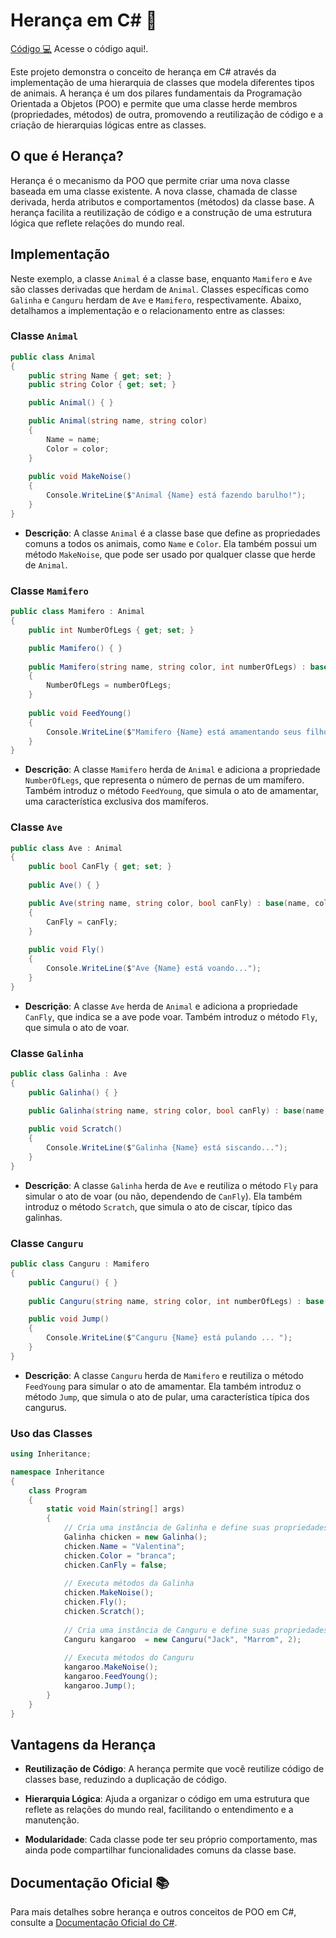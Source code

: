 # Herança em C# 🧬

[Código 💻](Inheritance/Program.cs) Acesse o código aqui!.

Este projeto demonstra o conceito de herança em C# através da implementação de uma hierarquia de classes que modela diferentes tipos de animais. A herança é um dos pilares fundamentais da Programação Orientada a Objetos (POO) e permite que uma classe herde membros (propriedades, métodos) de outra, promovendo a reutilização de código e a criação de hierarquias lógicas entre as classes.

## O que é Herança?

Herança é o mecanismo da POO que permite criar uma nova classe baseada em uma classe existente. A nova classe, chamada de classe derivada, herda atributos e comportamentos (métodos) da classe base. A herança facilita a reutilização de código e a construção de uma estrutura lógica que reflete relações do mundo real.

## Implementação

Neste exemplo, a classe `Animal` é a classe base, enquanto `Mamifero` e `Ave` são classes derivadas que herdam de `Animal`. Classes específicas como `Galinha` e `Canguru` herdam de `Ave` e `Mamifero`, respectivamente. Abaixo, detalhamos a implementação e o relacionamento entre as classes:

### Classe `Animal`

```csharp
public class Animal
{
    public string Name { get; set; }
    public string Color { get; set; }

    public Animal() { }

    public Animal(string name, string color)
    {
        Name = name;
        Color = color;
    }
    
    public void MakeNoise()
    {
        Console.WriteLine($"Animal {Name} está fazendo barulho!");
    }
}
```

- **Descrição**: A classe `Animal` é a classe base que define as propriedades comuns a todos os animais, como `Name` e `Color`. Ela também possui um método `MakeNoise`, que pode ser usado por qualquer classe que herde de `Animal`.

### Classe `Mamifero`

```csharp
public class Mamifero : Animal
{
    public int NumberOfLegs { get; set; }

    public Mamifero() { }
    
    public Mamifero(string name, string color, int numberOfLegs) : base(name, color)
    {
        NumberOfLegs = numberOfLegs;
    }
    
    public void FeedYoung()
    {
        Console.WriteLine($"Mamifero {Name} está amamentando seus filhotes.");
    }
}
```

- **Descrição**: A classe `Mamifero` herda de `Animal` e adiciona a propriedade `NumberOfLegs`, que representa o número de pernas de um mamífero. Também introduz o método `FeedYoung`, que simula o ato de amamentar, uma característica exclusiva dos mamíferos.

### Classe `Ave`

```csharp
public class Ave : Animal
{
    public bool CanFly { get; set; }
    
    public Ave() { }

    public Ave(string name, string color, bool canFly) : base(name, color)
    {
        CanFly = canFly;
    }
    
    public void Fly()
    {
        Console.WriteLine($"Ave {Name} está voando...");
    }
}
```

- **Descrição**: A classe `Ave` herda de `Animal` e adiciona a propriedade `CanFly`, que indica se a ave pode voar. Também introduz o método `Fly`, que simula o ato de voar.

### Classe `Galinha`

```csharp
public class Galinha : Ave
{
    public Galinha() { }

    public Galinha(string name, string color, bool canFly) : base(name, color, canFly) { }
    
    public void Scratch()
    {
        Console.WriteLine($"Galinha {Name} está siscando...");
    }
}
```

- **Descrição**: A classe `Galinha` herda de `Ave` e reutiliza o método `Fly` para simular o ato de voar (ou não, dependendo de `CanFly`). Ela também introduz o método `Scratch`, que simula o ato de ciscar, típico das galinhas.

### Classe `Canguru`

```csharp
public class Canguru : Mamifero
{
    public Canguru() { }
    
    public Canguru(string name, string color, int numberOfLegs) : base(name, color, numberOfLegs) { }

    public void Jump()
    {
        Console.WriteLine($"Canguru {Name} está pulando ... ");
    }
}
```

- **Descrição**: A classe `Canguru` herda de `Mamifero` e reutiliza o método `FeedYoung` para simular o ato de amamentar. Ela também introduz o método `Jump`, que simula o ato de pular, uma característica típica dos cangurus.

### Uso das Classes

```csharp
using Inheritance;

namespace Inheritance
{
    class Program
    {
        static void Main(string[] args)
        {
            // Cria uma instância de Galinha e define suas propriedades
            Galinha chicken = new Galinha();
            chicken.Name = "Valentina";
            chicken.Color = "branca";
            chicken.CanFly = false;
            
            // Executa métodos da Galinha
            chicken.MakeNoise();
            chicken.Fly();
            chicken.Scratch();
            
            // Cria uma instância de Canguru e define suas propriedades
            Canguru kangaroo  = new Canguru("Jack", "Marrom", 2);
            
            // Executa métodos do Canguru
            kangaroo.MakeNoise();
            kangaroo.FeedYoung();
            kangaroo.Jump();
        }
    }
}
```

## Vantagens da Herança

- **Reutilização de Código**: A herança permite que você reutilize código de classes base, reduzindo a duplicação de código.


- **Hierarquia Lógica**: Ajuda a organizar o código em uma estrutura que reflete as relações do mundo real, facilitando o entendimento e a manutenção.


- **Modularidade**: Cada classe pode ter seu próprio comportamento, mas ainda pode compartilhar funcionalidades comuns da classe base.

## Documentação Oficial 📚

Para mais detalhes sobre herança e outros conceitos de POO em C#, consulte a [Documentação Oficial do C#](https://learn.microsoft.com/dotnet/csharp/programming-guide/classes-and-structs/inheritance).